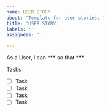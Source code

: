 ```yaml
---
name: USER STORY
about: 'Template for user stories. '
title: 'USER STORY: '
labels: ''
assignees: ''

---
```


As a User, I can *** so that ***.

Tasks
- [ ] Task
- [ ] Task
- [ ] Task
- [ ] Task
